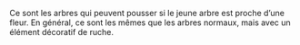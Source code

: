 Ce sont les arbres qui peuvent pousser si le jeune arbre est proche d’une fleur.
En général, ce sont les mêmes que les arbres normaux, mais avec un élément décoratif de ruche.